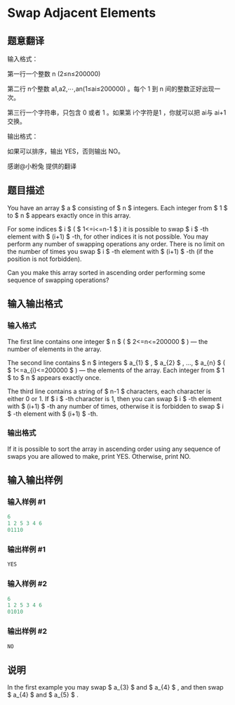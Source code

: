 # Swap Adjacent Elements

## 题意翻译

输入格式：

第一行一个整数 n (2≤n≤200000)

第二行 n个整数 a1,a2,⋯,an(1≤ai​≤200000) 。每个 1 到 n 间的整数正好出现一次。

第三行一个字符串，只包含 0 或者 1 。如果第 i个字符是1 ，你就可以把 ai与 ai+1交换。

输出格式：

如果可以排序，输出 YES，否则输出 NO。

感谢@小粉兔 提供的翻译

## 题目描述

You have an array $ a $ consisting of $ n $ integers. Each integer from $ 1 $ to $ n $ appears exactly once in this array.

For some indices $ i $ ( $ 1<=i<=n-1 $ ) it is possible to swap $ i $ -th element with $ (i+1) $ -th, for other indices it is not possible. You may perform any number of swapping operations any order. There is no limit on the number of times you swap $ i $ -th element with $ (i+1) $ -th (if the position is not forbidden).

Can you make this array sorted in ascending order performing some sequence of swapping operations?

## 输入输出格式

### 输入格式

The first line contains one integer $ n $ ( $ 2<=n<=200000 $ ) — the number of elements in the array.

The second line contains $ n $ integers $ a_{1} $ , $ a_{2} $ , ..., $ a_{n} $ ( $ 1<=a_{i}<=200000 $ ) — the elements of the array. Each integer from $ 1 $ to $ n $ appears exactly once.

The third line contains a string of $ n-1 $ characters, each character is either 0 or 1. If $ i $ -th character is 1, then you can swap $ i $ -th element with $ (i+1) $ -th any number of times, otherwise it is forbidden to swap $ i $ -th element with $ (i+1) $ -th.

### 输出格式

If it is possible to sort the array in ascending order using any sequence of swaps you are allowed to make, print YES. Otherwise, print NO.

## 输入输出样例

### 输入样例 #1

```cpp
6
1 2 5 3 4 6
01110

```
### 输出样例 #1

```cpp
YES

```
### 输入样例 #2

```cpp
6
1 2 5 3 4 6
01010

```
### 输出样例 #2

```cpp
NO

```
## 说明

In the first example you may swap $ a_{3} $ and $ a_{4} $ , and then swap $ a_{4} $ and $ a_{5} $ .


